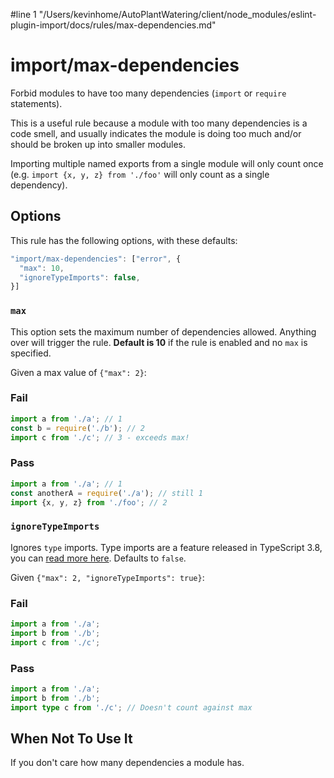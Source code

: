 #line 1 "/Users/kevinhome/AutoPlantWatering/client/node_modules/eslint-plugin-import/docs/rules/max-dependencies.md"
# import/max-dependencies

<!-- end auto-generated rule header -->

Forbid modules to have too many dependencies (`import` or `require` statements).

This is a useful rule because a module with too many dependencies is a code smell, and usually indicates the module is doing too much and/or should be broken up into smaller modules.

Importing multiple named exports from a single module will only count once (e.g. `import {x, y, z} from './foo'` will only count as a single dependency).

## Options

This rule has the following options, with these defaults:

```js
"import/max-dependencies": ["error", {
  "max": 10,
  "ignoreTypeImports": false,
}]
```

### `max`

This option sets the maximum number of dependencies allowed. Anything over will trigger the rule. **Default is 10** if the rule is enabled and no `max` is specified.

Given a max value of `{"max": 2}`:

### Fail

```js
import a from './a'; // 1
const b = require('./b'); // 2
import c from './c'; // 3 - exceeds max!
```

### Pass

```js
import a from './a'; // 1
const anotherA = require('./a'); // still 1
import {x, y, z} from './foo'; // 2
```

### `ignoreTypeImports`

Ignores `type` imports. Type imports are a feature released in TypeScript 3.8, you can [read more here](https://www.typescriptlang.org/docs/handbook/release-notes/typescript-3-8.html#type-only-imports-and-export). Defaults to `false`.

Given `{"max": 2, "ignoreTypeImports": true}`:

<!-- markdownlint-disable-next-line MD024 -- duplicate header -->
### Fail

```ts
import a from './a';
import b from './b';
import c from './c';
```

<!-- markdownlint-disable-next-line MD024 -- duplicate header -->
### Pass

```ts
import a from './a';
import b from './b';
import type c from './c'; // Doesn't count against max
```

## When Not To Use It

If you don't care how many dependencies a module has.
